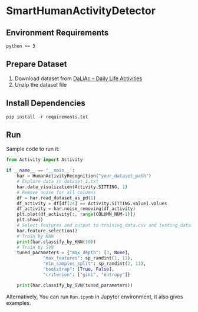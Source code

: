# SmartHumanActivityDetector
## Environment Requirements
`python >= 3`

## Prepare Dataset
1. Download dataset from [DaLiAc – Daily Life Activities](https://www.mad.tf.fau.de/research/activitynet/daliac-daily-life-activities/)
2. Unzip the dataset file

## Install Dependencies
`pip install -r requirements.txt`

## Run
Sample code to run it:
```python
from Activity import Activity

if __name__ == '__main__':
    har = HumanActivityRecognition("your_dataset_path")
    # Explore data in dataset_1.txt
    har.data_visulization(Activity.SITTING, 1)
    # Remove noise for all columns
    df = har.read_dataset_as_pd(1)
    df_activity = df[df[24] == Activity.SITTING.value].values
    df_activity = har.noise_removing(df_activity)
    plt.plot(df_activity[:, range(COLUMN_NUM-1)])
    plt.show()
    # Select features and output to training_data.csv and testing_data.csv
    har.feature_selection()
    # Train by KNN
    print(har.classify_by_KNN(10))
    # Train by SVN
    tuned_parameters = {"max_depth": [3, None],
              "max_features": sp_randint(1, 11),
              "min_samples_split": sp_randint(2, 11),
              "bootstrap": [True, False],
              "criterion": ["gini", "entropy"]}

    print(har.classify_by_SVN(tuned_parameters))

```

Alternatively,
You can run `Run.ipynb` in Jupyter environment, it also gives examples.